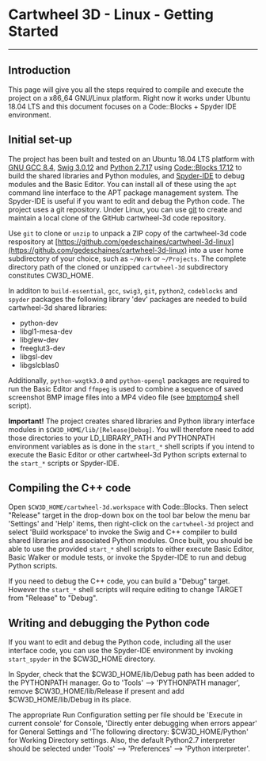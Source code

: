 # Cartwheel 3D - Linux - Getting Started #
---
## Introduction ##

This page will give you all the steps required to compile and execute the project on a x86_64 GNU/Linux platform. Right now it works under Ubuntu 18.04 LTS and this document focuses on a Code::Blocks + Spyder IDE environment.

## Initial set-up ##

The project has been built and tested on an Ubuntu 18.04 LTS platform with [GNU GCC 8.4](https://gcc.gnu.org/), [Swig 3.0.12](https://www.swig.org/) and [Python 2.7.17](https://www.python.org/download/releases/2.7/) using [Code::Blocks 17.12](https://www.codeblocks.org/) to build the shared libraries and Python modules, and [Spyder-IDE](https://www.spyder-ide.org/) to debug modules and the Basic Editor. You can install all of these using the `apt` command line interface to the APT package management system. The Spyder-IDE is useful if you want to edit and debug the Python code. The project uses a git repository. Under Linux, you can use [git](https://git-scm.com/) to create and maintain a local clone of the GitHub cartwheel-3d code repository.

Use `git` to clone or `unzip` to unpack a ZIP copy of the cartwheel-3d code respository at [https://github.com/gedeschaines/cartwheel-3d-linux](https://github.com/gedeschaines/cartwheel-3d-linux) into a user home subdirectory of your choice, such as `~/Work` or `~/Projects`. The complete directory path of the cloned or unzipped `cartwheel-3d` subdirectory constitutes CW3D_HOME.

In additon to `build-essential`, `gcc`, `swig3`, `git`, `python2`, `codeblocks` and `spyder` packages the following library 'dev' packages are needed to build cartwheel-3d shared libraries:

* python-dev
* libgl1-mesa-dev
* libglew-dev
* freeglut3-dev
* libgsl-dev
* libgslcblas0

Additionally, `python-wxgtk3.0` and `python-opengl` packages are required to run the Basic Editor and `ffmpeg` is used to combine a sequence of saved screenshot BMP image files into a MP4 video file (see [bmptomp4](../tools/bmptomp4) shell script).

**Important!** The project creates shared libraries and Python library interface modules in `$CW3D_HOME/lib/[Release|Debug]`. You will therefore need to add those directories to your LD_LIBRARY_PATH and PYTHONPATH environment variables as is done in the `start_*` shell scripts if you intend to execute the Basic Editor or other cartwheel-3d Python scripts external to the `start_*` scripts or Spyder-IDE.

## Compiling the C++ code ##

Open `$CW3D_HOME/cartwheel-3d.workspace` with Code::Blocks. Then select "Release" target in the drop-down box on the tool bar below the menu bar 'Settings' and 'Help' items, then right-click on the `cartwheel-3d` project and select 'Build workspace' to invoke the Swig and C++ compiler to build shared libraries and associated Python modules. Once built, you should be able to use the provided `start_*` shell scripts to either execute Basic Editor, Basic Walker or module tests, or invoke the Spyder-IDE to run and debug Python scripts.

If you need to debug the C++ code, you can build a "Debug" target. However the `start_*` shell scripts will require editing to change TARGET from "Release" to "Debug".

## Writing and debugging the Python code ##

If you want to edit and debug the Python code, including all the user interface code, you can use the Spyder-IDE environment by invoking `start_spyder` in the $CW3D_HOME directory.

In Spyder, check that the $CW3D_HOME/lib/Debug path has been added to the PYTHONPATH manager. Go to 'Tools' --> 'PYTHONPATH manager', remove $CW3D_HOME/lib/Release if present and add $CW3D_HOME/lib/Debug in its place.

The appropriate Run Configuration setting per file should be 'Execute in current console' for Console, 'Directly enter debugging when errors appear' for General Settings and 'The following directory: $CW3D_HOME/Python' for Working Directory settings. Also, the default Python2.7 interpreter should be selected under 'Tools' --> 'Preferences' --> 'Python interpreter'.
